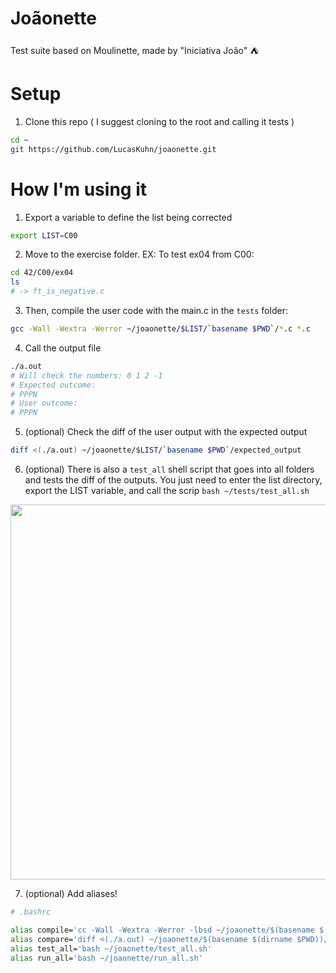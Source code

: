 # Joãonette
Test suite based on Moulinette, made by "Iniciativa João" ⛺️

# Setup 
1. Clone this repo ( I suggest cloning to the root and calling it tests )
```sh
cd ~
git https://github.com/LucasKuhn/joaonette.git
```

# How I'm using it

1. Export a variable to define the list being corrected
```sh
export LIST=C00
```

2. Move to the exercise folder. EX: To test ex04 from C00: 
```sh
cd 42/C00/ex04
ls
# -> ft_is_negative.c
```

3. Then, compile the user code with the main.c in the `tests` folder: 
```sh
gcc -Wall -Wextra -Werror ~/joaonette/$LIST/`basename $PWD`/*.c *.c
```

4. Call the output file
```sh
./a.out 
# Will check the numbers: 0 1 2 -1
# Expected outcome: 
# PPPN 
# User outcome: 
# PPPN
```

5. (optional) Check the diff of the user output with the expected output 
```sh
diff <(./a.out) ~/joaonette/$LIST/`basename $PWD`/expected_output
```

6. (optional) There is also a `test_all` shell script that goes into all folders and tests the diff of the outputs. 
You just need to enter the list directory, export the LIST variable, and call the scrip `bash ~/tests/test_all.sh` 

<img src="https://user-images.githubusercontent.com/26127185/121573685-e7ed6080-c9fb-11eb-9526-dd044caaed87.gif" width="600">

7. (optional) Add aliases! 
```sh
# .bashrc

alias compile='cc -Wall -Wextra -Werror -lbsd ~/joaonette/$(basename $(dirname $PWD))/$(basename $PWD)/*.c *.c'
alias compare='diff <(./a.out) ~/joaonette/$(basename $(dirname $PWD))/$(basename $PWD)/expected_output'
alias test_all='bash ~/joaonette/test_all.sh'
alias run_all='bash ~/joaonette/run_all.sh'
```
